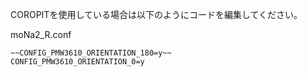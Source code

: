COROPITを使用している場合は以下のようにコードを編集してください。

moNa2_R.conf
```
~~CONFIG_PMW3610_ORIENTATION_180=y~~
CONFIG_PMW3610_ORIENTATION_0=y
```